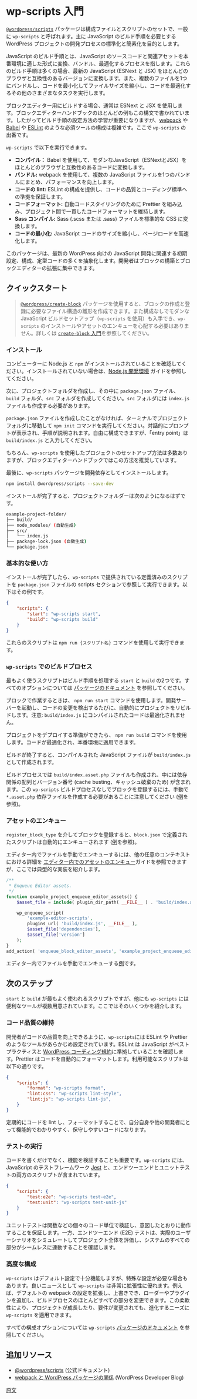 <!-- 
# Get started with wp-scripts
 -->
# wp-scripts 入門

<!-- 
The [`@wordpress/scripts`](https://developer.wordpress.org/block-editor/reference-guides/packages/packages-scripts/) package, commonly referred to as `wp-scripts`, is a set of configuration files and scripts that primarily aims to standardize and simplify the development process of WordPress projects that require a JavaScript build step.
 -->
[`@wordpress/scripts`](https://developer.wordpress.org/block-editor/reference-guides/packages/packages-scripts/) パッケージは構成ファイルとスクリプトのセットで、一般に `wp-scripts` と呼ばれます。主に JavaScript のビルド手順を必要とする WordPress プロジェクトの開発プロセスの標準化と簡素化を目的とします。

<!-- 
A JavaScript build step refers to the process of transforming, bundling, and optimizing JavaScript source code and related assets into a format suitable for production environments. These build steps often take modern JavaScript (ESNext and JSX) and convert it to a version compatible with most browsers. They can also bundle multiple files into one, minify the code to reduce file size and perform various other tasks to optimize the code.
 -->
JavaScript のビルド手順とは、JavaScript のソースコードと関連アセットを本番環境に適した形式に変換、バンドル、最適化するプロセスを指します。これらのビルド手順は多くの場合、最新の JavaScript (ESNext と JSX) をほとんどのブラウザと互換性のあるバージョンに変換します。また、複数のファイルを1つにバンドルし、コードを最小化してファイルサイズを縮小し、コードを最適化するその他のさまざまなタスクを実行します。

<!-- 
You will typically be working with ESNext and JSX when building for the Block Editor, and most examples in the Block Editor Handbook are written in these syntaxes. Learning how to set up a build step is essential. However, configuring the necessary tools like [webpack](https://webpack.js.org/), [Babel](https://babeljs.io/), and [ESLint](https://eslint.org/) can become complex. This is where `wp-scripts` comes in. 
 -->
ブロックエディター用にビルドする場合、通常は ESNext と JSX を使用します。ブロックエディターハンドブックのほとんどの例もこの構文で書かれています。したがってビルド手順の設定方法の学習が重要になりますが、[webpack](https://webpack.js.org/) や [Babel](https://babeljs.io/) や [ESLint](https://eslint.org/) のような必須ツールの構成は複雑です。ここで `wp-scripts` の出番です。

<!-- 
Here are a few things that `wp-scripts` can do:
 -->
`wp-scripts` で以下を実行できます。

<!-- 
- **Compilation:** Converts modern JavaScript (ESNext and JSX) into code compatible with most browsers, using Babel.
- **Bundling:** Uses webpack to combine multiple JavaScript files into a single bundle for better performance.
- **Code Linting:** Provides configurations for ESLint to help ensure code quality and conformity to coding standards.
- **Code Formatting:** Incorporates Prettier for automated code styling to maintain consistent code formatting across projects.
- **Sass Compilation:** Converts Sass (.scss or .sass) files to standard CSS.
- **Code Minification:** Reduces the size of the JavaScript code for production to ensure faster page loads.
 -->
- **コンパイル：** Babel を使用して、モダンなJavaScript（ESNextとJSX）をほとんどのブラウザと互換性のあるコードに変換します。
- **バンドル:** webpack を使用して、複数の JavaScript ファイルを1つのバンドルにまとめ、パフォーマンスを向上します。
- **コードの lint:** ESLint の構成を提供し、コードの品質とコーディング標準への準拠を保証します。
- **コードフォーマット:** 自動コードスタイリングのために Prettier を組み込み、プロジェクト間で一貫したコードフォーマットを維持します。
- **Sass コンパイル:** Sass (.scss または .sass) ファイルを標準的な CSS に変換します。
- **コードの最小化:** JavaScript コードのサイズを縮小し、ページロードを高速化します。

<!-- 
The package abstracts away much of the initial setup, configuration, and boilerplate code associated with JavaScript development for modern WordPress. You can then focus on building blocks and Block Editor extensions.
 -->
このパッケージは、最新の WordPress 向けの JavaScript 開発に関連する初期設定、構成、定型コードの多くを抽象化します。開発者はブロックの構築とブロックエディターの拡張に集中できます。

<!-- 
## Quick start
 -->
## クイックスタート

<!-- 
<div class="callout callout-tip">
    If you use <a href="https://developer.wordpress.org/block-editor/getting-started/devenv/get-started-with-create-block/"><code>@wordpress/create-block</code></a> package to scaffold the structure of files needed to create and register a block, you'll also get a modern JavaScript build setup (using <code>wp-scripts</code>) with no configuration required, so you don't need to worry about installing <code>wp-scripts</code> or enqueuing assets. Refer to <a href="https://developer.wordpress.org/block-editor/getting-started/devenv/get-started-with-create-block/">Get started with <code>create-block</code></a> for more details.
</div>
 -->
> <a href="https://ja.wordpress.org/team/handbook/block-editor/getting-started/devenv/get-started-with-create-block/"><code>@wordpress/create-block</code></a> パッケージを使用すると、ブロックの作成と登録に必要なファイル構造の雛形を作成できます。また構成なしでモダンな JavaScript ビルドセットアップ（<code>wp-scripts</code> を使用）も入手でき、<code>wp-scripts</code> のインストールやアセットのエンキューを心配する必要はありません。詳しくは <a href="https://developer.wordpress.org/block-editor/getting-started/devenv/get-started-with-create-block/"><code>create-block</code> 入門</a>を参照してください。

<!-- 
### Installation
 -->
### インストール

<!-- 
Ensure you have Node.js and `npm` installed on your computer. Review the [Node.js development environment](https://developer.wordpress.org/block-editor/getting-started/devenv/nodejs-development-environment/) guide if not. 
 -->
コンピューターに Node.js と `npm` がインストールされていることを確認してください。インストールされていない場合は、[Node.js 開発環境](https://ja.wordpress.org/team/handbook/block-editor/getting-started/devenv/nodejs-development-environment/) ガイドを参照してください。

<!-- 
Then, create a project folder and ensure it contains a `package.json` file, a `build` folder, and an `src` folder. The `src` folder should also include an `index.js` file. 
 -->
次に、プロジェクトフォルダを作成し、その中に `package.json` ファイル、`build` フォルダ、`src` フォルダを作成してください。`src` フォルダには `index.js` ファイルも作成する必要があります。

<!-- 
If you have not created a `package.json` file before, navigate to the project folder in the terminal and run the `npm init` command. An interactive prompt will walk you through the steps. Configure as you like, but when it asks for the "entry point", enter `build/index.js`.
 -->
`package.json` ファイルを作成したことがなければ、ターミナルでプロジェクトフォルダに移動して `npm init` コマンドを実行してください。対話的にプロンプトが表示され、手順が説明されます。自由に構成できますが、「entry point」は`build/index.js` と入力してください。

<!-- 
Of course, there are many ways to set up a project using `wp-scripts`, but this is the recommended approach used throughout the Block Editor Handbook.
 -->
もちろん、`wp-scripts` を使用したプロジェクトのセットアップ方法は多数ありますが、ブロックエディターハンドブックではこの方法を推奨しています。

<!-- 
Finally, install the `wp-scripts` package as a development dependency by running the command:
 -->
最後に、`wp-scripts` パッケージを開発依存としてインストールします。

```bash
npm install @wordpress/scripts --save-dev
```

<!-- 
Once the installation is complete, your project folder should look like this:
 -->
インストールが完了すると、プロジェクトフォルダーは次のようになるはずです。

<!-- 
```bash
example-project-folder/
├── build/
├── node_modules/ (autogenerated)
├── src/
│   └── index.js
├── package-lock.json (autogenerated)
└── package.json
```
 -->
```bash
example-project-folder/
├── build/
├── node_modules/ (自動生成)
├── src/
│   └── index.js
├── package-lock.json (自動生成)
└── package.json
```

<!-- 
### Basic usage
 -->
### 基本的な使い方

<!-- 
Once installed, you can run the predefined scripts provided with `wp-scripts` by referencing them in the scripts section of your `package.json` file. Here’s an example:
 -->
インストールが完了したら、`wp-scripts` で提供されている定義済みのスクリプトを `package.json` ファイルの scripts セクションで参照して実行できます。以下はその例です。

```json
{
    "scripts": {
        "start": "wp-scripts start",
        "build": "wp-scripts build"
    }
}
```

<!-- 
These scripts can then be run using the command `npm run {script name}`. 
 -->
これらのスクリプトは `npm run {スクリプト名}` コマンドを使用して実行できます。

<!-- 
### The build process with `wp-scripts`
 -->
### `wp-scripts` でのビルドプロセス

<!-- 
The two scripts you will use most often are `start` and `build` since they handle the build step. See the [package documentation](https://developer.wordpress.org/block-editor/packages/packages-scripts/) for all options.
 -->
最もよく使うスクリプトはビルド手順を処理する `start` と `build` の2つです。すべてのオプションについては [パッケージのドキュメント](https://developer.wordpress.org/block-editor/packages/packages-scripts/) を参照してください。

<!-- 
When working on your project, use the `npm run start` command. This will start a development server and automatically rebuild the project whenever any change is detected. Note that the compiled code in `build/index.js` will not be optimized.
 -->
ブロックで作業するときは、 `npm run start` コマンドを使用します。開発サーバーを起動し、コードの変更を検出するたびに、自動的にプロジェクトをリビルドします。注意: `build/index.js` にコンパイルされたコードは最適化されません。

<!-- 
When you are ready to deploy your project, use the `npm run build` command. This optimizes your code and makes it production-ready.
 -->
プロジェクトをデプロイする準備ができたら、 `npm run build` コマンドを使用します。コードが最適化され、本番環境に適用できます。

<!-- 
After the build finishes, you will see the compiled JavaScript file created at `build/index.js`. 
 -->
ビルドが終了すると、コンパイルされた JavaScript ファイルが `build/index.js` として作成されます。

<!-- 
A `build/index.asset.php` file will also be created in the build process, which contains an array of dependencies and a version number (for cache busting). Please, note that to register a block without this `wp-scripts` build process you'll need to manually create `*.asset.php` dependencies files (see [example](https://github.com/WordPress/block-development-examples/tree/trunk/plugins/minimal-block-no-build-e621a6)).
 -->
ビルドプロセスでは `build/index.asset.php` ファイルも作成され、中には依存関係の配列とバージョン番号 (cache busting、キャッシュ破棄のため) が含まれます。この `wp-scripts` ビルドプロセスなしでブロックを登録するには、手動で `*.asset.php` 依存ファイルを作成する必要があることに注意してください ([例](https://github.com/WordPress/block-development-examples/tree/trunk/plugins/minimal-block-no-build-e621a6)を参照)。

<!-- 
### Enqueuing assets
 -->
### アセットのエンキュー

<!-- 
If you register a block via `register_block_type` the scripts defined in `block.json` will be automatically enqueued (see [example](https://github.com/WordPress/block-development-examples/tree/trunk/plugins/minimal-block-ca6eda))
 -->
`register_block_type` を介してブロックを登録すると、`block.json` で定義されたスクリプトは自動的にエンキューされます ([例](https://github.com/WordPress/block-development-examples/tree/trunk/plugins/minimal-block-ca6eda)を参照)。

<!-- 
To manually enqueue files in the editor, in any other context, you can refer to the [Enqueueing assets in the Editor](https://developer.wordpress.org/block-editor/how-to-guides/enqueueing-assets-in-the-editor/) guide for more information, but here's a typical implementation. 
 -->
エディター内でファイルを手動でエンキューするには、他の任意のコンテキストにおける詳細を [エディター内でのアセットのエンキュー](https://ja.wordpress.org/team/handbook/block-editor/how-to-guides/enqueueing-assets-in-the-editor/)ガイドを参照できますが、ここでは典型的な実装を紹介します。

```php
/**
 * Enqueue Editor assets.
 */
function example_project_enqueue_editor_assets() {
    $asset_file = include( plugin_dir_path( __FILE__ ) . 'build/index.asset.php');

    wp_enqueue_script(
        'example-editor-scripts',
        plugins_url( 'build/index.js', __FILE__ ),
        $asset_file['dependencies'],
        $asset_file['version']
    );
}
add_action( 'enqueue_block_editor_assets', 'example_project_enqueue_editor_assets' );
```

<!-- 
Here's [an example](https://github.com/WordPress/block-development-examples/tree/trunk/plugins/data-basics-59c8f8) of manually enqueuing files in the editor.
 -->
エディター内でファイルを手動でエンキューする[例](https://github.com/WordPress/block-development-examples/tree/trunk/plugins/data-basics-59c8f8)です。

<!-- 
## Next steps
 -->
## 次のステップ

<!-- 
While `start` and `build` will be the two most used scripts, several other useful tools come with `wp-scripts` that are worth exploring. Here's a look at a few.
 -->
`start` と `build` が最もよく使われるスクリプトですが、他にも `wp-scripts` には便利なツールが複数用意されています。ここではそのいくつかを紹介します。

<!-- 
### Maintaining code quality
 -->
### コード品質の維持

<!-- 
To help developers improve the quality of their code, `wp-scripts` comes pre-configured with tools like ESLint and Prettier. ESLint ensures your JavaScript adheres to best practices and the [WordPress coding standards](https://developer.wordpress.org/coding-standards/wordpress-coding-standards/), while Prettier automatically formats your code. The available scripts include: 
 -->
開発者がコードの品質を向上できるように、`wp-scripts`には ESLint や Prettier のようなツールがあらかじめ設定されています。ESLint は JavaScript がベストプラクティスと [WordPress コーディング規約](https://ja.wordpress.org/team/handbook/coding-standards/wordpress-coding-standards/)に準拠していることを確認します。Prettier はコードを自動的にフォーマットします。利用可能なスクリプトは以下の通りです。

```json
{
    "scripts": {
        "format": "wp-scripts format",
        "lint:css": "wp-scripts lint-style",
        "lint:js": "wp-scripts lint-js",
    }
}
```

<!-- 
Regularly linting and formatting your code ensures it's functional, clear, and maintainable for yourself and other developers.
 -->
定期的にコードを lint し、フォーマットすることで、自分自身や他の開発者にとって機能的でわかりやすく、保守しやすいコードになります。

<!-- 
### Running tests
 -->
### テストの実行

<!-- 
Beyond just writing code, verifying its functionality is crucial. `wp-scripts` includes [Jest](https://jestjs.io/), a JavaScript testing framework, and both end-to-end and unit testing scripts:
 -->
コードを書くだけでなく、機能を検証することも重要です。`wp-scripts` には、JavaScript のテストフレームワーク [Jest](https://jestjs.io/) と、エンドツーエンドとユニットテストの両方のスクリプトが含まれています。

```json
{
    "scripts": {
        "test:e2e": "wp-scripts test-e2e",
        "test:unit": "wp-scripts test-unit-js"
    }
}
```

<!-- 
Unit tests validate individual units of code, such as functions, ensuring they work as intended, while end-to-end (E2E) tests evaluate the entire project by simulating real-world user scenarios to ensure all parts of the system work seamlessly together.
 -->
ユニットテストは関数などの個々のコード単位で検証し、意図したとおりに動作することを保証します。一方、エンドツーエンド (E2E) テストは、実際のユーザーシナリオをシミュレートしてプロジェクト全体を評価し、システムのすべての部分がシームレスに連動することを確認します。

<!-- 
### Advanced configurations 
 -->
### 高度な構成

<!-- 
While `wp-scripts` provides a solid default configuration, there might be cases where you need more specialized setups. The good news is `wp-scripts` is highly adaptable. For example, you can extend and override the default webpack configuration, allowing you to add loaders and plugins or modify almost any part of the build process. This flexibility ensures that as your project grows or its requirements change, `wp-scripts` can be tailored to your evolving needs.
 -->
`wp-scripts` はデフォルト設定で十分機能しますが、特殊な設定が必要な場合もあります。良いニュースとして `wp-scripts` は非常に拡張性に優れます。例えば、デフォルトの webpack の設定を拡張し、上書きでき、ローダーやプラグインを追加し、ビルドプロセスのほとんどすべての部分を変更できます。この柔軟性により、プロジェクトが成長したり、要件が変更されても、進化するニーズに `wp-scripts` を適用できます。

<!-- 
See the `wp-scripts` [package documentation](https://developer.wordpress.org/block-editor/packages/packages-scripts/) for all configuration options.
 -->
すべての構成オプションについては `wp-scripts` [パッケージのドキュメント](https://developer.wordpress.org/block-editor/packages/packages-scripts/) を参照してください。

<!-- 
## Additional resources
 -->
## 追加リソース

<!-- 
- [@wordpress/scripts](https://developer.wordpress.org/block-editor/reference-guides/packages/packages-scripts/) (Official documentation)
- [How webpack and WordPress packages interact](https://developer.wordpress.org/news/2023/04/how-webpack-and-wordpress-packages-interact/) (WordPress Developer Blog)
 -->
- [@wordpress/scripts](https://developer.wordpress.org/block-editor/reference-guides/packages/packages-scripts/) (公式ドキュメント)
- [webpack と WordPress パッケージの関係](https://developer.wordpress.org/news/2023/04/how-webpack-and-wordpress-packages-interact/) (WordPress Developer Blog)

[原文](https://github.com/WordPress/gutenberg/blob/trunk/docs/getting-started/devenv/get-started-with-wp-scripts.md)